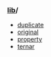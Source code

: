 ### [lib](../)/

* [duplicate](./duplicate)
* [original](./original)
* [property](./property)
* [ternar](./ternar)
